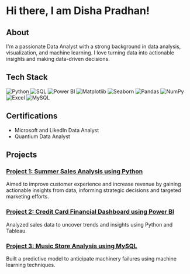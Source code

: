# Hi there, I am Disha Pradhan!

## About
I'm a passionate Data Analyst with a strong background in data analysis, visualization, and machine learning. I love turning data into actionable insights and making data-driven decisions.


## Tech Stack


![Python](https://img.shields.io/badge/Python-3776AB?style=for-the-badge&logo=python&logoColor=white)
![SQL](https://img.shields.io/badge/SQL-4479A1?style=for-the-badge&logo=postgresql&logoColor=white)
![Power BI](https://img.shields.io/badge/Power%20BI-F2C811?style=for-the-badge&logo=power-bi&logoColor=black)
![Matplotlib](https://img.shields.io/badge/Matplotlib-0C4B33?style=for-the-badge&logo=matplotlib&logoColor=white)
![Seaborn](https://img.shields.io/badge/Seaborn-3776AB?style=for-the-badge&logo=python&logoColor=white)
![Pandas](https://img.shields.io/badge/Pandas-150458?style=for-the-badge&logo=pandas&logoColor=white)
![NumPy](https://img.shields.io/badge/NumPy-013243?style=for-the-badge&logo=numpy&logoColor=white)
![Excel](https://img.shields.io/badge/Excel-217346?style=for-the-badge&logo=microsoft-excel&logoColor=white)
![MySQL](https://img.shields.io/badge/MySQL-4479A1?style=for-the-badge&logo=mysql&logoColor=white)




## Certifications
- Microsoft and LikedIn Data Analyst
- Quantium Data Analyst



## Projects

### [Project 1: Summer Sales Analysis using Python](https://github.com/dishapradhan81/customer-segmentation)
Aimed to improve customer experience and increase revenue by gaining actionable insights from data, informing strategic decisions and targeted marketing efforts.

### [Project 2: Credit Card Financial Dashboard using Power BI](https://github.com/dishapradhan81/credit_card_Power-BI.git)
Analyzed sales data to uncover trends and insights using Python and Tableau.

### [Project 3: Music Store Analysis using MySQL](https://github.com/dishapradhan81/predictive-maintenance)
Built a predictive model to anticipate machinery failures using machine learning techniques.

